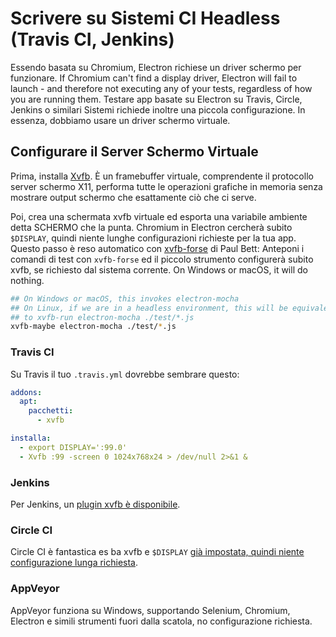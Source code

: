 # Scrivere su Sistemi CI Headless (Travis CI, Jenkins)

Essendo basata su Chromium, Electron richiese un driver schermo per funzionare. If Chromium can't find a display driver, Electron will fail to launch - and therefore not executing any of your tests, regardless of how you are running them. Testare app basate su Electron su Travis, Circle, Jenkins o similari Sistemi richiede inoltre una piccola configurazione. In essenza, dobbiamo usare un driver schermo virtuale.

## Configurare il Server Schermo Virtuale

Prima, installa [Xvfb](https://en.wikipedia.org/wiki/Xvfb). È un framebuffer virtuale, comprendente il protocollo server schermo X11, performa tutte le operazioni grafiche in memoria senza mostrare output schermo che esattamente ciò che ci serve.

Poi, crea una schermata xvfb virtuale ed esporta una variabile ambiente detta SCHERMO che la punta. Chromium in Electron cercherà subito `$DISPLAY`, quindi niente lunghe configurazioni richieste per la tua app. Questo passo è reso automatico con [xvfb-forse](https://github.com/paulcbetts/xvfb-maybe) di Paul Bett: Anteponi i comandi di test con `xvfb-forse` ed il piccolo strumento configurerà subito xvfb, se richiesto dal sistema corrente. On Windows or macOS, it will do nothing.

```sh
## On Windows or macOS, this invokes electron-mocha
## On Linux, if we are in a headless environment, this will be equivalent
## to xvfb-run electron-mocha ./test/*.js
xvfb-maybe electron-mocha ./test/*.js
```

### Travis CI

Su Travis il tuo `.travis.yml` dovrebbe sembrare questo:

```yml
addons:
  apt:
    pacchetti:
      - xvfb

installa:
  - export DISPLAY=':99.0'
  - Xvfb :99 -screen 0 1024x768x24 > /dev/null 2>&1 &
```

### Jenkins

Per Jenkins, un [plugin xvfb è disponibile](https://wiki.jenkins-ci.org/display/JENKINS/Xvfb+Plugin).

### Circle CI

Circle CI è fantastica es ba xvfb e `$DISPLAY` [già impostata, quindi niente configurazione lunga richiesta](https://circleci.com/docs/environment#browsers).

### AppVeyor

AppVeyor funziona su Windows, supportando Selenium, Chromium, Electron e simili strumenti fuori dalla scatola, no configurazione richiesta.